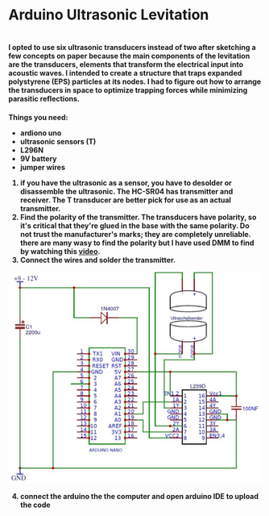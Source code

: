 <h1> Arduino Ultrasonic Levitation <h1>
  
<h4> I opted to use six ultrasonic transducers instead of two after sketching a few concepts on paper because the main components of the levitation are the transducers, elements that transform the electrical input into acoustic waves. I intended to create a structure that traps expanded polystyrene (EPS) particles at its nodes. I had to figure out how to arrange the transducers in space to optimize trapping forces while minimizing parasitic reflections. <h4>
  
  Things you need:
  * ardiono uno
  * ultrasonic sensors (T) 
  * L296N 
  * 9V battery
  * jumper wires
  
  
  1. if you have the ultrasonic as a sensor, you have to desolder or disassemble the ultrasonic. The HC-SR04 has transmitter and receiver. The T transducer are better pick for use as an actual transmitter. 
  2. Find the polarity of the transmitter. The transducers have polarity, so it's critical that they're glued in the base with the same polarity. Do not trust the manufacturer's marks; they are completely unreliable. there are many wasy to find the polarity but I have used DMM to find by watching this [video](https://www.youtube.com/watch?v=0HaKv3aJQWA&t=7s). 
  3. Connect the wires and solder the transmitter. <br>
  
![photo](https://github.com/avi7v/Arduino-ultrasonic-levitation/blob/main/1.jpg)
  
  4. connect the arduino the the computer and open arduino IDE to upload the code

